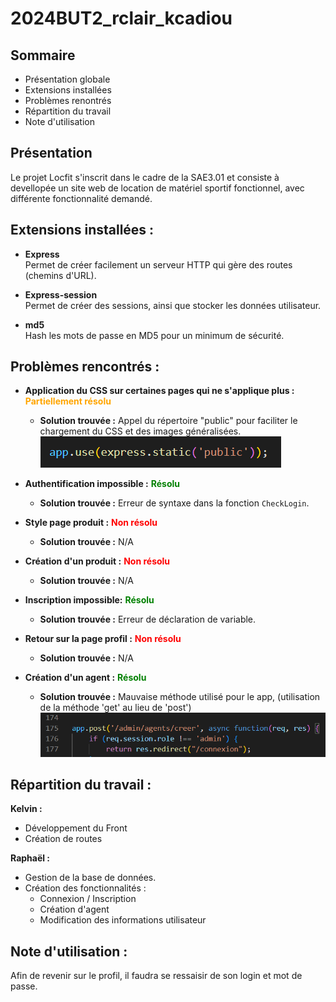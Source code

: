 # 2024BUT2_rclair_kcadiou
## Sommaire
- Présentation globale
- Extensions installées
- Problèmes renontrés
- Répartition du travail
- Note d'utilisation 

## Présentation

Le projet Locfit s'inscrit dans le cadre de la SAE3.01 et consiste à devellopée un site web de location de matériel sportif fonctionnel, avec différente fonctionnalité demandé. 

## Extensions installées :

- **Express**  
    Permet de créer facilement un serveur HTTP qui gère des routes (chemins d'URL).

- **Express-session**  
    Permet de créer des sessions, ainsi que stocker les données utilisateur.

- **md5**  
    Hash les mots de passe en MD5 pour un minimum de sécurité.

## Problèmes rencontrés :

* **Application du CSS sur certaines pages qui ne s'applique plus :**  <span style="color: orange; font-weight: bold;">Partiellement résolu</span>  
    - **Solution trouvée :** Appel du répertoire "public" pour faciliter le chargement du CSS et des images généralisées.  
    ![alt text](/public/image/image.png)

* **Authentification impossible :** <span style="color: green; font-weight: bold;">Résolu</span>  
    - **Solution trouvée :** Erreur de syntaxe dans la fonction `CheckLogin`.

* **Style page produit :**  <span style="color: red; font-weight: bold;">Non résolu</span>  
    - **Solution trouvée :** N/A

* **Création d'un produit :** <span style="color: red; font-weight: bold;">Non résolu</span>  
    - **Solution trouvée :** N/A

 * **Inscription impossible:** <span style="color: green; font-weight: bold;">Résolu</span>  
    - **Solution trouvée :** Erreur de déclaration de variable.

* **Retour sur la page profil :**  <span style="color: red; font-weight: bold;">Non résolu</span>  
    - **Solution trouvée :** N/A

* **Création d'un agent :** <span style="color: green; font-weight: bold;">Résolu</span>  
    - **Solution trouvée :** Mauvaise méthode utilisé pour le app, (utilisation de la méthode 'get' au lieu de 'post')
    ![alt text](/public/image/{30939868-49F5-4DD9-ADDF-87205030FE7A}.png)



## Répartition du travail :

**Kelvin :**
- Développement du Front
- Création de routes

**Raphaël :**
- Gestion de la base de données.
- Création des fonctionnalités :
    * Connexion / Inscription
    * Création d'agent
    * Modification des informations utilisateur

## Note d'utilisation :

Afin de revenir sur le profil, il faudra se ressaisir de son login et mot de passe.
